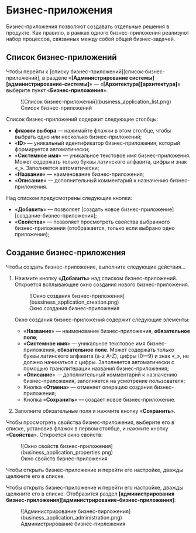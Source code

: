 # Бизнес-приложения

Бизнес-приложения позволяют создавать отдельные решения в продукте. Как правило, в рамках одного бизнес-приложения реализуют набор процессов, связанных между собой общей бизнес-задачей.

## Список бизнес-приложений

Чтобы перейти к [списку бизнес-приложений][список-бизнес-приложений], в разделе «**[Администрирование системы][администрирование-системы]**» — «**[Архитектура][архитектура]**» выберите пункт «**Бизнес-приложения**».

<figure markdown>![Список бизнес-приложений](business_application_list.png)<figcaption>Список бизнес-приложений</figcaption></figure>

Список бизнес-приложений содержит следующие столбцы:

* **флажки выбора** — нажимайте флажки в этом столбце, чтобы выбрать одно или несколько бизнес-приложений;
* «**ID**» — уникальный идентификатор бизнес-приложения, который формируется автоматически;
* «**Системное имя**» — уникальное текстовое имя бизнес-приложения. Может содержать только буквы латинского алфавита, цифры и знак «_». Заполняется автоматически;
* «**Название**» — наименование бизнес-приложения;
* «**Описание**» — дополнительный комментарий к назначению бизнес-приложения.

Над списком предусмотрены следующие кнопки:

* «**Добавить**» — позволяет [создать новое бизнес-приложение][создание-бизнес-приложения];
* «**Свойства**» — позволяет просмотреть свойства выбранного бизнес-приложения (отображается, только если выбрано одно приложение);

## Создание бизнес-приложения

Чтобы создать бизнес-приложение, выполните следующие действия…

1. Нажмите кнопку «**Добавить**» над списком бизнес-приложений. Откроется всплывающее окно создания нового бизнес-приложения.

    <figure markdown>![Окно создания бизнес-приложения](bussiness_application_creation.png)
    <figcaption>Окно создания бизнес-приложения</figcaption></figure>

    Окно создания бизнес-приложения содержит следующие элементы:

    * «**Название**» — наименование бизнес-приложения, **обязательное поле**;
    * «**Системное имя**» — уникальное текстовое имя бизнес-приложения, **обязательное поле**. Может содержать только буквы латинского алфавита (a-z A-Z), цифры (0—9) и знак «_», не должно начинаться с цифры. Заполняется автоматически с помощью транслитерации названия бизнес-приложения;
    * «**Описание**» — дополнительный комментарий к назначению бизнес-приложения, заполняется на усмотрение пользователя;
    * Кнопка «**Отмена**» — отменяет операцию создания бизнес-приложения;
    * Кнопка «**Сохранить**» — создает новое бизнес-приложение.

2. Заполните обязательные поля и нажмите кнопку «**Сохранить**».

Чтобы просмотреть свойства бизнес-приложения, выберите его в списке, установив флажок в первом столбце, и нажмите кнопку «**Свойства**». Откроется окно свойств:

<figure markdown>![Окно свойств бизнес-приложения](business_application_properties.png)<figcaption>Окно свойств бизнес-приложения</figcaption></figure>


Чтобы открыть бизнес-приложение и перейти его настройке, дважды щелкните его в списке.

Чтобы открыть бизнес-приложение и перейти его настройке, дважды щелкните его в списке.
Отобразится раздел **[администрирования бизнес-приложения][администрирование-бизнес-приложения]**:

<figure markdown>![Администрирование бизнес-пирложения](business_application_administration.png)<figcaption>Администрирование бизнес-пирложения</figcaption></figure>